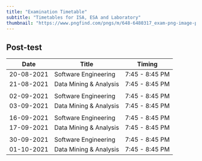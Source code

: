 ```yaml
---
title: "Examination Timetable"
subtitle: "Timetables for ISA, ESA and Laboratory"
thumbnail: "https://www.pngfind.com/pngs/m/648-6480317_exam-png-image-pass-the-test-cartoon-transparent.png"
---
```


## Post-test


| Date       | Title         | Timing         |
|------------|---------------|----------------|
| 20-08-2021 | Software Engineering | 7:45 - 8:45 PM |
| 21-08-2021 | Data Mining & Analysis | 7:45 - 8:45 PM |
|            |               |                |
| 02-09-2021 | Software Engineering | 7:45 - 8:45 PM |
| 03-09-2021 | Data Mining & Analysis | 7:45 - 8:45 PM |
|            |               |                |
| 16-09-2021 | Software Engineering | 7:45 - 8:45 PM |
| 17-09-2021 | Data Mining & Analysis | 7:45 - 8:45 PM |
|            |               |                |
| 30-09-2021 | Software Engineering | 7:45 - 8:45 PM |
| 01-10-2021 | Data Mining & Analysis | 7:45 - 8:45 PM |




